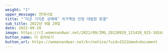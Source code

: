 ```yaml
---
weight: "1"
upper_message: 연대사업
title: "‘미군 기지촌 성매매’ 국가책임 인정 대법원 판결"
sub_title: 2022년 9월 29일
date: 2022-09-29
image: https://r2.womenandwar.net/2022/09/IMG_20220929_121428_925-1024x577.jpg
button_name: 더 읽어보기
button_url: https://womenandwar.net/kr/notice/?uid=1521&mod=document
---
```

